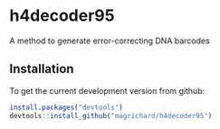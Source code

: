 # h4decoder95
A method to generate error-correcting DNA barcodes

## Installation

To get the current development version from github:

```R
install.packages("devtools")
devtools::install_github("magrichard/h4decoder95")
```
